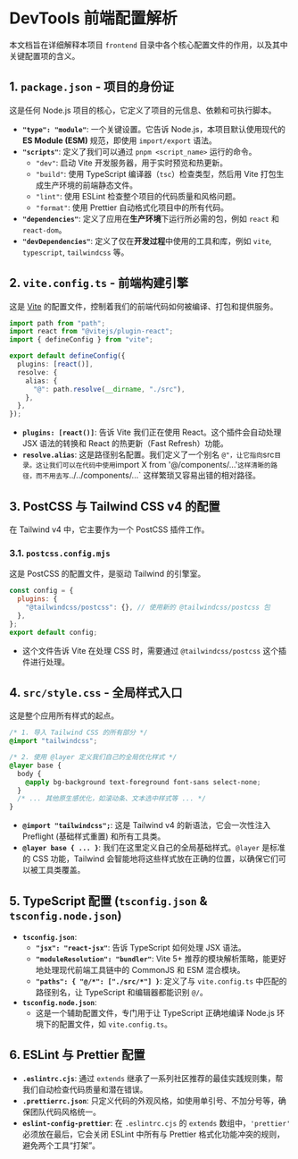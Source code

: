 
# DevTools 前端配置解析

本文档旨在详细解释本项目 `frontend` 目录中各个核心配置文件的作用，以及其中关键配置项的含义。

## 1. `package.json` - 项目的身份证

这是任何 Node.js 项目的核心，它定义了项目的元信息、依赖和可执行脚本。

- **`"type": "module"`**: 一个关键设置。它告诉 Node.js，本项目默认使用现代的 **ES Module (ESM)** 规范，即使用 `import/export` 语法。
- **`"scripts"`**: 定义了我们可以通过 `pnpm <script_name>` 运行的命令。
  - `"dev"`: 启动 Vite 开发服务器，用于实时预览和热更新。
  - `"build"`: 使用 TypeScript 编译器（`tsc`）检查类型，然后用 Vite 打包生成生产环境的前端静态文件。
  - `"lint"`: 使用 ESLint 检查整个项目的代码质量和风格问题。
  - `"format"`: 使用 Prettier 自动格式化项目中的所有代码。
- **`"dependencies"`**: 定义了应用在**生产环境**下运行所必需的包，例如 `react` 和 `react-dom`。
- **`"devDependencies"`**: 定义了仅在**开发过程**中使用的工具和库，例如 `vite`, `typescript`, `tailwindcss` 等。

## 2. `vite.config.ts` - 前端构建引擎

这是 [Vite](https://vitejs.dev/) 的配置文件，控制着我们的前端代码如何被编译、打包和提供服务。

```typescript
import path from "path";
import react from "@vitejs/plugin-react";
import { defineConfig } from "vite";

export default defineConfig({
  plugins: [react()],
  resolve: {
    alias: {
      "@": path.resolve(__dirname, "./src"),
    },
  },
});
```

- **`plugins: [react()]`**: 告诉 Vite 我们正在使用 React。这个插件会自动处理 JSX 语法的转换和 React 的热更新（Fast Refresh）功能。
- **`resolve.alias`**: 这是路径别名配置。我们定义了一个别名 `@"，让它指向`src`目录。这让我们可以在代码中使用`import X from '@/components/...'`这样清晰的路径，而不用去写`../../components/...\` 这样繁琐又容易出错的相对路径。

## 3\. PostCSS 与 Tailwind CSS v4 的配置

在 Tailwind v4 中，它主要作为一个 PostCSS 插件工作。

### 3.1. `postcss.config.mjs`

这是 PostCSS 的配置文件，是驱动 Tailwind 的引擎室。

```javascript
const config = {
  plugins: {
    "@tailwindcss/postcss": {}, // 使用新的 @tailwindcss/postcss 包
  },
};
export default config;
```

- 这个文件告诉 Vite 在处理 CSS 时，需要通过 `@tailwindcss/postcss` 这个插件进行处理。

## 4\. `src/style.css` - 全局样式入口

这是整个应用所有样式的起点。

```css
/* 1. 导入 Tailwind CSS 的所有部分 */
@import "tailwindcss";

/* 2. 使用 @layer 定义我们自己的全局优化样式 */
@layer base {
  body {
    @apply bg-background text-foreground font-sans select-none;
  }
  /* ... 其他原生感优化，如滚动条、文本选中样式等 ... */
}
```

- **`@import "tailwindcss";`**: 这是 Tailwind v4 的新语法，它会一次性注入 Preflight (基础样式重置) 和所有工具类。
- **`@layer base { ... }`**: 我们在这里定义自己的全局基础样式。`@layer` 是标准的 CSS 功能，Tailwind 会智能地将这些样式放在正确的位置，以确保它们可以被工具类覆盖。

## 5\. TypeScript 配置 (`tsconfig.json` & `tsconfig.node.json`)

- **`tsconfig.json`**:
  - **`"jsx": "react-jsx"`**: 告诉 TypeScript 如何处理 JSX 语法。
  - **`"moduleResolution": "bundler"`**: Vite 5+ 推荐的模块解析策略，能更好地处理现代前端工具链中的 CommonJS 和 ESM 混合模块。
  - **`"paths": { "@/*": ["./src/*"] }`**: 定义了与 `vite.config.ts` 中匹配的路径别名，让 TypeScript 和编辑器都能识别 `@/`。
- **`tsconfig.node.json`**:
  - 这是一个辅助配置文件，专门用于让 TypeScript 正确地编译 Node.js 环境下的配置文件，如 `vite.config.ts`。

## 6\. ESLint 与 Prettier 配置

- **`.eslintrc.cjs`**: 通过 `extends` 继承了一系列社区推荐的最佳实践规则集，帮我们自动检查代码质量和潜在错误。
- **`.prettierrc.json`**: 只定义代码的外观风格，如使用单引号、不加分号等，确保团队代码风格统一。
- **`eslint-config-prettier`**: 在 `.eslintrc.cjs` 的 `extends` 数组中，`'prettier'` 必须放在最后，它会关闭 ESLint 中所有与 Prettier 格式化功能冲突的规则，避免两个工具“打架”。
